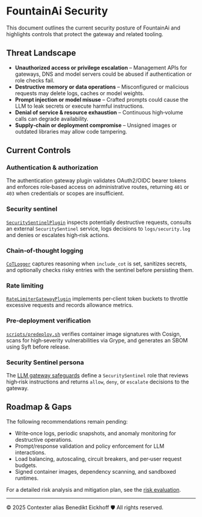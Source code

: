 # FountainAi Security

This document outlines the current security posture of FountainAi and highlights controls that protect the gateway and related tooling.

## Threat Landscape
- **Unauthorized access or privilege escalation** – Management APIs for gateways, DNS and model servers could be abused if authentication or role checks fail.
- **Destructive memory or data operations** – Misconfigured or malicious requests may delete logs, caches or model weights.
- **Prompt injection or model misuse** – Crafted prompts could cause the LLM to leak secrets or execute harmful instructions.
- **Denial of service & resource exhaustion** – Continuous high‑volume calls can degrade availability.
- **Supply‑chain or deployment compromise** – Unsigned images or outdated libraries may allow code tampering.

## Current Controls
### Authentication & authorization
The authentication gateway plugin validates OAuth2/OIDC bearer tokens and enforces role‑based access on administrative routes, returning `401` or `403` when credentials or scopes are insufficient.

### Security sentinel
[`SecuritySentinelPlugin`](../../Sources/GatewayApp/SecuritySentinelPlugin.swift) inspects potentially destructive requests, consults an external `SecuritySentinel` service, logs decisions to `logs/security.log` and denies or escalates high‑risk actions.

### Chain‑of‑thought logging
[`CoTLogger`](../../Sources/GatewayApp/CoTLogger.swift) captures reasoning when `include_cot` is set, sanitizes secrets, and optionally checks risky entries with the sentinel before persisting them.

### Rate limiting
[`RateLimiterGatewayPlugin`](../../libs/GatewayPlugins/RateLimiterGatewayPlugin/RateLimiterGatewayPlugin/RateLimiterGatewayPlugin.swift) implements per‑client token buckets to throttle excessive requests and records allowance metrics.

### Pre‑deployment verification
[`scripts/predeploy.sh`](../../scripts/predeploy.sh) verifies container image signatures with Cosign, scans for high‑severity vulnerabilities via Grype, and generates an SBOM using Syft before release.

### Security Sentinel persona
The [LLM gateway safeguards](./llm-gateway-safeguards.md) define a `SecuritySentinel` role that reviews high‑risk instructions and returns `allow`, `deny`, or `escalate` decisions to the gateway.

## Roadmap & Gaps
The following recommendations remain pending:
- Write‑once logs, periodic snapshots, and anomaly monitoring for destructive operations.
- Prompt/response validation and policy enforcement for LLM interactions.
- Load balancing, autoscaling, circuit breakers, and per‑user request budgets.
- Signed container images, dependency scanning, and sandboxed runtimes.

For a detailed risk analysis and mitigation plan, see the [risk evaluation](./risk-evaluation.md).

---
© 2025 Contexter alias Benedikt Eickhoff 🛡️ All rights reserved.
